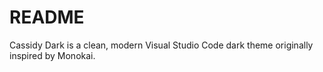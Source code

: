 # README

Cassidy Dark is a clean, modern Visual Studio Code dark theme originally inspired by Monokai.
